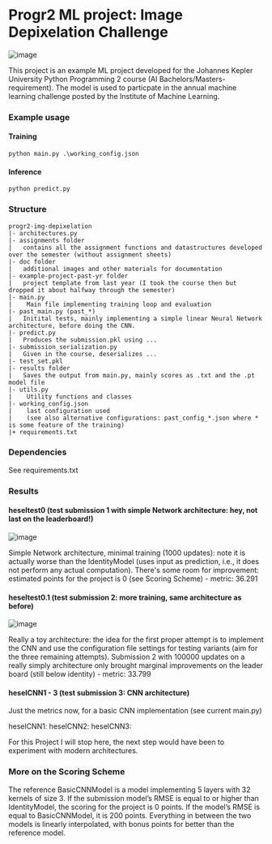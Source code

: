 # Progr2 ML project: Image Depixelation Challenge

![image](https://github.com/heseltime/progr2-img-depixelation/assets/66922223/b77b053e-d32e-4b5f-bc86-64042590cbec)

This project is an example ML project developed for the Johannes Kepler University Python Programming 2 course (AI Bachelors/Masters-requirement). The model is used to particpate in the annual machine learning challenge posted by the Institute of Machine Learning.

### Example usage

#### Training
```
python main.py .\working_config.json
```

#### Inference
```
python predict.py
```

### Structure
```
progr2-img-depixelation
|- architectures.py
|- assignments folder
|   contains all the assignment functions and datastructures developed over the semester (without assignment sheets)
|- doc folder
|   additional images and other materials for documentation
|- example-project-past-yr folder
|   project template from last year (I took the course then but dropped it about halfway through the semester)
|- main.py
|    Main file implementing training loop and evaluation
|- past_main.py (past_*)
|   Initital tests, mainly implementing a simple linear Neural Network architecture, before doing the CNN.
|- predict.py
|   Produces the submission.pkl using ...
|- submission_serialization.py
|   Given in the course, deserializes ...
|- test_set.pkl
|- results folder
|   Saves the output from main.py, mainly scores as .txt and the .pt model file
|- utils.py
|    Utility functions and classes
|- working_config.json
|    last configuration used 
|    (see also alternative configurations: past_config_*.json where * is some feature of the training)
|+ requirements.txt
```

### Dependencies
See requirements.txt

### Results

#### heseltest0 (test submission 1 with simple Network architecture: hey, not last on the leaderboard!)

![image](https://github.com/heseltime/progr2-img-depixelation/assets/66922223/fab3d824-9a1b-4cac-8bb0-b7e93f2d3ab1)

Simple Network architecture, minimal training (1000 updates): note it is actually worse than the IdentityModel (uses input as prediction, i.e., it does not perform any actual computation). There's some room for improvement: estimated points for the project is 0 (see Scoring Scheme) - metric: 36.291  

#### heseltest0.1 (test submission 2: more training, same architecture as before)

![image](https://github.com/heseltime/progr2-img-depixelation/assets/66922223/de016c50-23a3-44e9-a931-a3774d1203f3)

Really a toy architecture: the idea for the first proper attempt is to implement the CNN and use the configuration file settings for testing variants (aim for the three remaining attempts). Submission 2 with 100000 updates on a really simply architecture only brought marginal improvements on the leader board (still below identity) - metric: 33.799

#### heselCNN1 - 3 (test submission 3: CNN architecture)

Just the metrics now, for a basic CNN implementation (see current main.py)

heselCNN1:
heselCNN2:
heselCNN3: 

For this Project I will stop here, the next step would have been to experiment with modern architectures.

### More on the Scoring Scheme

The reference BasicCNNModel is a model implementing 5 layers with 32 kernels of size 3. If the submission model’s RMSE is equal to or higher than IdentityModel, the scoring for the project is 0 points. If the model’s RMSE is equal to BasicCNNModel, it is 200 points. Everything in between the two models is linearly interpolated, with bonus points for better than the reference model. 

